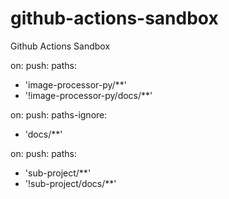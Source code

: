 # github-actions-sandbox
Github Actions Sandbox

on:
push:
paths:
- 'image-processor-py/**'
- '!image-processor-py/docs/**'




on:
push:
paths-ignore:
- 'docs/**'




on:
push:
paths:
- 'sub-project/**'
- '!sub-project/docs/**'